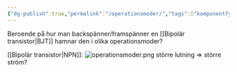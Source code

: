 ```yaml
---
{"dg-publish":true,"permalink":"/operationsmoder/","tags":["komponentfysik"]}
---
```



Beroende på hur man backspänner/framspänner en [[Bipolär transistor\|BJT]] hamnar den i olika operationsmoder?

[[Bipolär transistor\|NPN]]:
![operationsmoder.png](/img/user/images/operationsmoder.png)
större lutning => större ström? 